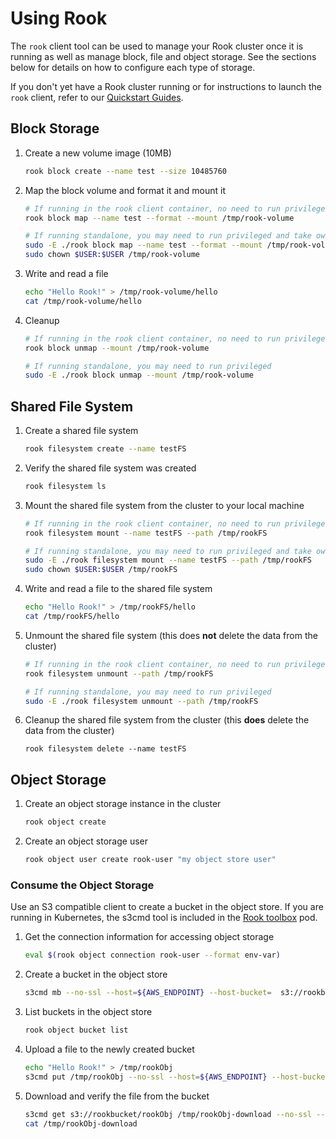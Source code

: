 # Using Rook
The `rook` client tool can be used to manage your Rook cluster once it is running as well as manage block, file and object storage.  See the sections below for details on how to configure each type of storage.  

If you don't yet have a Rook cluster running or for instructions to launch the `rook` client, refer to our [Quickstart Guides](README.md).

## Block Storage
1. Create a new volume image (10MB)

    ```bash
    rook block create --name test --size 10485760
    ```

1. Map the block volume and format it and mount it

    ```bash
    # If running in the rook client container, no need to run privileged
    rook block map --name test --format --mount /tmp/rook-volume

    # If running standalone, you may need to run privileged and take ownership of the folder
    sudo -E ./rook block map --name test --format --mount /tmp/rook-volume
    sudo chown $USER:$USER /tmp/rook-volume
    ```

1. Write and read a file

    ```bash
    echo "Hello Rook!" > /tmp/rook-volume/hello
    cat /tmp/rook-volume/hello
    ```

1. Cleanup

    ```bash
    # If running in the rook client container, no need to run privileged
    rook block unmap --mount /tmp/rook-volume

    # If running standalone, you may need to run privileged
    sudo -E ./rook block unmap --mount /tmp/rook-volume
    ```

## Shared File System
1. Create a shared file system

    ```bash
    rook filesystem create --name testFS
    ```

1. Verify the shared file system was created

   ```bash
   rook filesystem ls
   ```

1. Mount the shared file system from the cluster to your local machine

   ```bash
   # If running in the rook client container, no need to run privileged
   rook filesystem mount --name testFS --path /tmp/rookFS
   
   # If running standalone, you may need to run privileged and take ownership of the folder
   sudo -E ./rook filesystem mount --name testFS --path /tmp/rookFS
   sudo chown $USER:$USER /tmp/rookFS
   ```

1. Write and read a file to the shared file system

   ```bash
   echo "Hello Rook!" > /tmp/rookFS/hello
   cat /tmp/rookFS/hello
   ```

1. Unmount the shared file system (this does **not** delete the data from the cluster)

   ```bash
   # If running in the rook client container, no need to run privileged
   rook filesystem unmount --path /tmp/rookFS

   # If running standalone, you may need to run privileged
   sudo -E ./rook filesystem unmount --path /tmp/rookFS
   ```

1. Cleanup the shared file system from the cluster (this **does** delete the data from the cluster)

   ```
   rook filesystem delete --name testFS
   ```

## Object Storage
1. Create an object storage instance in the cluster

   ```bash
   rook object create
   ```

1. Create an object storage user

   ```bash
   rook object user create rook-user "my object store user"
   ```

### Consume the Object Storage
Use an S3 compatible client to create a bucket in the object store. If you are running in Kubernetes,
the s3cmd tool is included in the [Rook toolbox](toolbox.md) pod.

1. Get the connection information for accessing object storage

   ```bash
   eval $(rook object connection rook-user --format env-var)
   ```

1. Create a bucket in the object store

   ```bash
   s3cmd mb --no-ssl --host=${AWS_ENDPOINT} --host-bucket=  s3://rookbucket
   ```

1. List buckets in the object store

   ```bash
   rook object bucket list
   ```

1. Upload a file to the newly created bucket

   ```bash
   echo "Hello Rook!" > /tmp/rookObj
   s3cmd put /tmp/rookObj --no-ssl --host=${AWS_ENDPOINT} --host-bucket=  s3://rookbucket
   ```

1. Download and verify the file from the bucket

   ```bash
   s3cmd get s3://rookbucket/rookObj /tmp/rookObj-download --no-ssl --host=${AWS_ENDPOINT} --host-bucket=
   cat /tmp/rookObj-download
   ```
